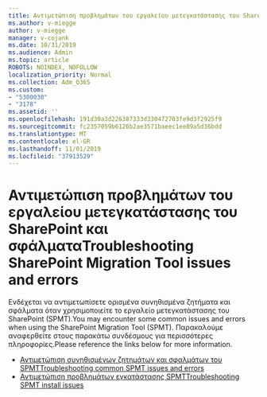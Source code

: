 ```yaml
---
title: Αντιμετώπιση προβλημάτων του εργαλείου μετεγκατάστασης του SharePoint και σφάλματα
ms.author: v-miegge
author: v-miegge
manager: v-cojank
ms.date: 10/31/2019
ms.audience: Admin
ms.topic: article
ROBOTS: NOINDEX, NOFOLLOW
localization_priority: Normal
ms.collection: Adm_O365
ms.custom:
- "5300030"
- "3178"
ms.assetid: ''
ms.openlocfilehash: 191d30a3d226387333d330472703fe9d3f2925f9
ms.sourcegitcommit: fc2357059b6126b2ae3571baeec1ee89a5d36bdd
ms.translationtype: MT
ms.contentlocale: el-GR
ms.lasthandoff: 11/01/2019
ms.locfileid: "37913529"
---
```

# <a name="troubleshooting-sharepoint-migration-tool-issues-and-errors"></a><span data-ttu-id="5e8c8-102">Αντιμετώπιση προβλημάτων του εργαλείου μετεγκατάστασης του SharePoint και σφάλματα</span><span class="sxs-lookup"><span data-stu-id="5e8c8-102">Troubleshooting SharePoint Migration Tool issues and errors</span></span>

<span data-ttu-id="5e8c8-103">Ενδέχεται να αντιμετωπίσετε ορισμένα συνηθισμένα ζητήματα και σφάλματα όταν χρησιμοποιείτε το εργαλείο μετεγκατάστασης του SharePoint (SPMT).</span><span class="sxs-lookup"><span data-stu-id="5e8c8-103">You may encounter some common issues and errors when using the SharePoint Migration Tool (SPMT).</span></span> <span data-ttu-id="5e8c8-104">Παρακαλούμε αναφερθείτε στους παρακάτω συνδέσμους για περισσότερες πληροφορίες.</span><span class="sxs-lookup"><span data-stu-id="5e8c8-104">Please reference the links below for more information.</span></span>

* [<span data-ttu-id="5e8c8-105">Αντιμετώπιση συνηθισμένων ζητημάτων και σφαλμάτων του SPMT</span><span class="sxs-lookup"><span data-stu-id="5e8c8-105">Troubleshooting common SPMT issues and errors</span></span>](https://docs.microsoft.com/sharepointmigration/troubleshooting-common-spmt-issues)
* [<span data-ttu-id="5e8c8-106">Αντιμετώπιση προβλημάτων εγκατάστασης SPMT</span><span class="sxs-lookup"><span data-stu-id="5e8c8-106">Troubleshooting SPMT install issues</span></span>](https://docs.microsoft.com/sharepointmigration/spmt-install-issues)